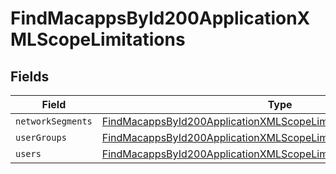 # FindMacappsById200ApplicationXMLScopeLimitations


## Fields

| Field                                                                                                                                                           | Type                                                                                                                                                            | Required                                                                                                                                                        | Description                                                                                                                                                     |
| --------------------------------------------------------------------------------------------------------------------------------------------------------------- | --------------------------------------------------------------------------------------------------------------------------------------------------------------- | --------------------------------------------------------------------------------------------------------------------------------------------------------------- | --------------------------------------------------------------------------------------------------------------------------------------------------------------- |
| `networkSegments`                                                                                                                                               | [FindMacappsById200ApplicationXMLScopeLimitationsNetworkSegments](../../models/operations/findmacappsbyid200applicationxmlscopelimitationsnetworksegments.md)[] | :heavy_minus_sign:                                                                                                                                              | N/A                                                                                                                                                             |
| `userGroups`                                                                                                                                                    | [FindMacappsById200ApplicationXMLScopeLimitationsUserGroups](../../models/operations/findmacappsbyid200applicationxmlscopelimitationsusergroups.md)[]           | :heavy_minus_sign:                                                                                                                                              | N/A                                                                                                                                                             |
| `users`                                                                                                                                                         | [FindMacappsById200ApplicationXMLScopeLimitationsUsers](../../models/operations/findmacappsbyid200applicationxmlscopelimitationsusers.md)[]                     | :heavy_minus_sign:                                                                                                                                              | N/A                                                                                                                                                             |